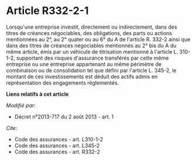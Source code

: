 # Article R332-2-1

Lorsqu'une entreprise investit, directement ou indirectement, dans des titres de créances négociables,  des obligations, des
parts ou actions mentionnées au 2°, au 2° quater ou au 6° du A de l'article R. 332-2 ainsi que dans des titres de créances
négociables mentionnés au 2° bis du A du même article, émis par un véhicule de titrisation mentionné à l'article L. 310-1-2,
supportant des risques d'assurance transférés par cette même entreprise ou une entreprise appartenant au même périmètre de
combinaison ou de consolidation tel que défini par l'article L. 345-2, le montant de ces investissements est déduit des
actifs admis en représentation des engagements réglementés.

**Liens relatifs à cet article**

_Modifié par_:

  - Décret n°2013-717 du 2 août 2013 - art. 1

_Cite_:

  - Code des assurances - art. L310-1-2
  - Code des assurances - art. L345-2
  - Code des assurances - art. R332-2
